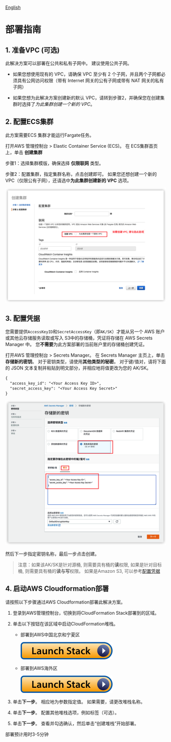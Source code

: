 
[English](./DEPLOYMENT_EN.md)

# 部署指南

## 1. 准备VPC (可选)

此解决方案可以部署在公共和私有子网中。 建议使用公共子网。

- 如果您想使用现有的 VPC，请确保 VPC 至少有 2 个子网，并且两个子网都必须具有公网访问权限（带有 Internet 网关的公有子网或带有 NAT 网关的私有子网）

- 如果您想为此解决方案创建新的默认 VPC，请转到步骤2，并确保您在创建集群时选择了*为此集群创建一个新的 VPC*。


## 2. 配置ECS集群

此方案需要ECS 集群才能运行Fargate任务。

打开AWS 管理控制台 > Elastic Container Service (ECS)。 在 ECS集群首页上，单击 **创建集群**

步骤1：选择集群模版，确保选择 **仅限联网** 类型。

步骤2：配置集群，指定集群名称，点击创建即可。 如果您还想创建一个新的 VPC（仅限公有子网），还请选中**为此集群创建新的 VPC** 选项。

![创建集群](cluster_cn.png)



## 3. 配置凭据

您需要提供`AccessKeyID`和`SecretAccessKey`（即`AK/SK`）才能从另一个 AWS 账户或其他云存储服务读取或写入 S3中的存储桶，凭证将存储在 AWS Secrets Manager 中。 您**不需要**为此方案部署的当前账户里的存储桶创建凭证。

打开AWS 管理控制台 > Secrets Manager。 在 Secrets Manager 主页上，单击 **存储新的密钥**。 对于密钥类型，请使用**其他类型的秘密**。 对于键/值对，请将下面的 JSON 文本复制并粘贴到明文部分，并相应地将值更改为您的 AK/SK。

```
{
  "access_key_id": "<Your Access Key ID>",
  "secret_access_key": "<Your Access Key Secret>"
}
```

![密钥](secret_cn.png)

然后下一步指定密钥名称，最后一步点击创建。


> 注意：如果该AK/SK是针对源桶, 则需要具有桶的**读**权限, 如果是针对目标桶, 则需要具有桶的**读与写**权限。 如果是Amazon S3, 可以参考[配置凭据](./IAM_POLICY.md)


## 4. 启动AWS Cloudformation部署

请按照以下步骤通过AWS Cloudformation部署此解决方案。

1. 登录到AWS管理控制台，切换到将CloudFormation Stack部署到的区域。

1. 单击以下按钮在该区域中启动CloudFormation堆栈。

    - 部署到AWS中国北京和宁夏区

      [![Launch Stack](launch-stack.svg)](https://console.amazonaws.cn/cloudformation/home#/stacks/create/template?stackName=DTHS3Stack&templateURL=https://solutions-reference.s3.amazonaws.com/data-transfer-hub-s3-plugin/latest/DataTransferS3Stack-ec2.template)

    - 部署到AWS海外区

      [![Launch Stack](launch-stack.svg)](https://console.aws.amazon.com/cloudformation/home#/stacks/create/template?stackName=DTHS3Stack&templateURL=https://solutions-reference.s3.amazonaws.com/data-transfer-hub-s3-plugin/latest/DataTransferS3Stack-ec2.template)

    
1. 单击**下一步**。 相应地为参数指定值。 如果需要，请更改堆栈名称。

1. 单击**下一步**。 配置其他堆栈选项，例如标签（可选）。

1. 单击**下一步**。 查看并勾选确认，然后单击“创建堆栈”开始部署。

部署预计用时3-5分钟